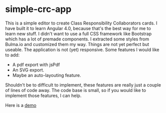 # simple-crc-app
This is a simple editor to create Class Responsibility Collaborators cards.
I have built it to learn Angular 4.0, because that's the best way for me to learn new stuff.
I didn't want to use a full CSS framework like Bootstrap which has a lot of premade components.
I extracted some styles from Bulma.io and customized them my way.
Things are not yet perfect but useable.
The application is not (yet) responsive.
Some features I would like to add:
- A pdf export with jsPdf
- An SVG export.
- Maybe an auto-layouting feature.

Shouldn't be to difficult to implement,
these features are really just a couple of lines of code away.
The code base is small, so if you would like 
to implement those features, I can help.


Here is a [demo](https://guidolx.github.io/simple-crc-app/)


